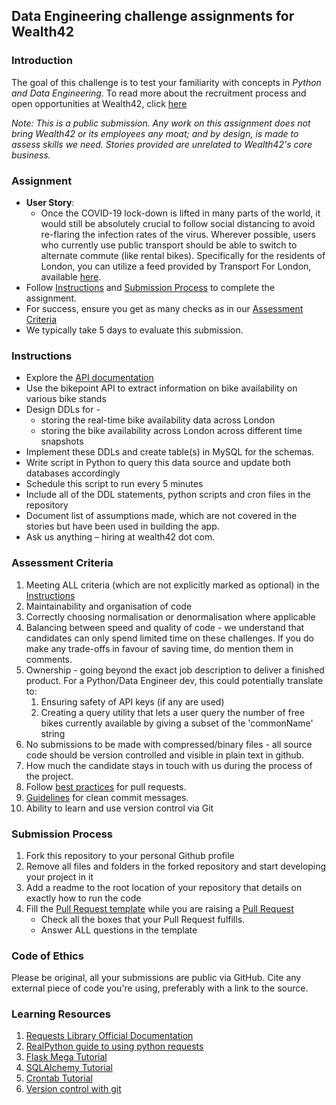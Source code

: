 ## Data Engineering challenge assignments for Wealth42

### Introduction
The goal of this challenge is to test your familiarity with concepts in *Python and Data Engineering*. To read more about the recruitment process and open opportunities at Wealth42, click [here](http://bit.ly/w42-hiring)

*Note: This is a public submission. Any work on this assignment does not bring Wealth42 or its employees any moat; and by design, is made to assess skills we need. Stories provided are unrelated to Wealth42's core business.* 

### Assignment
*   **User Story**:
    *   Once the COVID-19 lock-down is lifted in many parts of the world, it would still be absolutely crucial to follow social distancing to avoid re-flaring the infection rates of the virus. Wherever possible, users who currently use public transport should be able to switch to alternate commute (like rental bikes). Specifically for the residents of London, you can utilize a feed provided by Transport For London, available [here](https://api-portal.tfl.gov.uk/docs).
*   Follow [Instructions](#instructions) and [Submission Process](#submission-process) to complete the assignment.
*   For success, ensure you get as many checks as in our [Assessment Criteria](#assessment-criteria)
*   We typically take 5 days to evaluate this submission.


### Instructions
* Explore the [API documentation](https://api-portal.tfl.gov.uk/docs)
* Use the bikepoint API to extract information on bike availability on various bike stands
* Design DDLs for - 
    * storing the real-time bike availability data across London
    * storing the bike availability across London across different time snapshots
* Implement these DDLs and create table(s) in MySQL for the schemas.
* Write script in Python to query this data source and update both databases accordingly
* Schedule this script to run every 5 minutes
* Include all of the DDL statements, python scripts and cron files in the repository
* Document list of assumptions made, which are not covered in the stories but have been used in building the app.
* Ask us anything – hiring at wealth42 dot com.


### Assessment Criteria
1. Meeting ALL criteria (which are not explicitly marked as optional) in the [Instructions](#instructions)
2. Maintainability and organisation of code
3. Correctly choosing normalisation or denormalisation where applicable 
4. Balancing between speed and quality of code - we understand that candidates can only spend limited time on these challenges. If you do make any trade-offs in favour of saving time, do mention them in comments.  
5. Ownership - going beyond the exact job description to deliver a finished product. For a Python/Data Engineer dev, this could potentially translate to: 
    1. Ensuring safety of API keys (if any are used)
    2. Creating a query utility that lets a user query the number of free bikes currently available by giving a subset of the 'commonName' string
6. No submissions to be made with compressed/binary files - all source code should be version controlled and visible in plain text in github.
7. How much the candidate stays in touch with us during the process of the project.
8. Follow [best practices](https://github.community/t/best-practices-for-pull-requests/10195) for pull requests.
9. [Guidelines](https://gist.github.com/turbo/efb8d57c145e00dc38907f9526b60f17) for clean commit messages.
10. Ability to learn and use version control via Git

### Submission Process
1. Fork this repository to your personal Github profile
2. Remove all files and folders in the forked repository and start developing your project in it
3. Add a readme to the root location of your repository that details on exactly how to run the code
4. Fill the [Pull Request template](https://github.com/wealth42/nick-fury/blob/master/.github/pull_request_template.md) while you are raising a [Pull Request](https://docs.github.com/en/free-pro-team@latest/github/collaborating-with-issues-and-pull-requests/creating-a-pull-request)
    *   Check all the boxes that your Pull Request fulfills.
    *   Answer ALL questions in the template

### Code of Ethics
Please be original, all your submissions are public via GitHub.
Cite any external piece of code you're using, preferably with a link to the source.

### Learning Resources
1. [Requests Library Official Documentation](https://requests.readthedocs.io/en/master/)
2. [RealPython guide to using python requests](https://realpython.com/python-requests/)
3. [Flask Mega Tutorial](https://blog.miguelgrinberg.com/post/the-flask-mega-tutorial-part-i-hello-world)
4. [SQLAlchemy Tutorial](https://auth0.com/blog/sqlalchemy-orm-tutorial-for-python-developers/)
5. [Crontab Tutorial](https://stackabuse.com/scheduling-jobs-with-python-crontab/)
6. [Version control with git](https://try.github.io/)